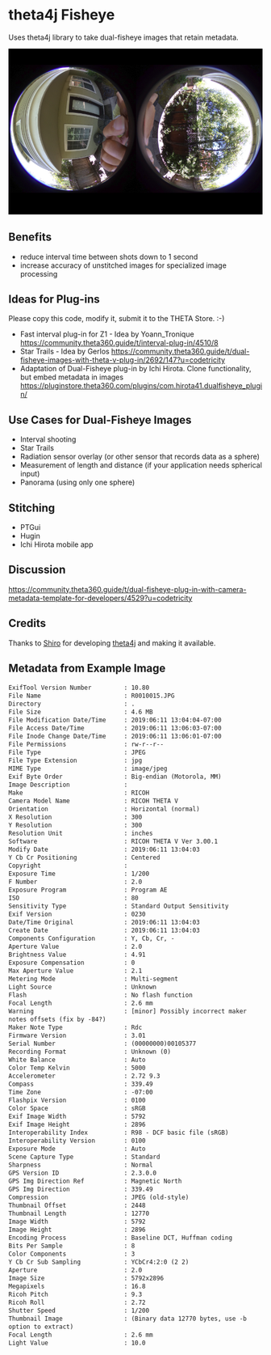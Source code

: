 # theta4j Fisheye
Uses theta4j library to take dual-fisheye images that
retain metadata.


![dual fisheye sample](images/dual-fisheye.png)

## Benefits 

* reduce interval time between shots down to 1 second
* increase accuracy of unstitched images for specialized image processing

## Ideas for Plug-ins

Please copy this code, modify it, submit it to the THETA Store. :-)

* Fast interval plug-in for Z1 - Idea by Yoann_Tronique
https://community.theta360.guide/t/interval-plug-in/4510/8
* Star Trails - Idea by Gerlos 
https://community.theta360.guide/t/dual-fisheye-images-with-theta-v-plug-in/2692/147?u=codetricity
* Adaptation of Dual-Fisheye plug-in by Ichi Hirota. 
Clone functionality, but embed metadata in images
https://pluginstore.theta360.com/plugins/com.hirota41.dualfisheye_plugin/

## Use Cases for Dual-Fisheye Images

* Interval shooting
* Star Trails
* Radiation sensor overlay (or other sensor that records data as a sphere) 
* Measurement of length and distance (if your application needs spherical input)
* Panorama (using only one sphere)

## Stitching

* PTGui
* Hugin
* Ichi Hirota mobile app

## Discussion

https://community.theta360.guide/t/dual-fisheye-plug-in-with-camera-metadata-template-for-developers/4529?u=codetricity

## Credits

Thanks to [Shiro](http://shiro.be/) for developing [theta4j](https://github.com/theta4j/theta-web-api)
and making it available.


## Metadata from Example Image
    
    ExifTool Version Number         : 10.80
    File Name                       : R0010015.JPG
    Directory                       : .
    File Size                       : 4.6 MB
    File Modification Date/Time     : 2019:06:11 13:04:04-07:00
    File Access Date/Time           : 2019:06:11 13:06:03-07:00
    File Inode Change Date/Time     : 2019:06:11 13:06:01-07:00
    File Permissions                : rw-r--r--
    File Type                       : JPEG
    File Type Extension             : jpg
    MIME Type                       : image/jpeg
    Exif Byte Order                 : Big-endian (Motorola, MM)
    Image Description               : 
    Make                            : RICOH
    Camera Model Name               : RICOH THETA V
    Orientation                     : Horizontal (normal)
    X Resolution                    : 300
    Y Resolution                    : 300
    Resolution Unit                 : inches
    Software                        : RICOH THETA V Ver 3.00.1
    Modify Date                     : 2019:06:11 13:04:03
    Y Cb Cr Positioning             : Centered
    Copyright                       : 
    Exposure Time                   : 1/200
    F Number                        : 2.0
    Exposure Program                : Program AE
    ISO                             : 80
    Sensitivity Type                : Standard Output Sensitivity
    Exif Version                    : 0230
    Date/Time Original              : 2019:06:11 13:04:03
    Create Date                     : 2019:06:11 13:04:03
    Components Configuration        : Y, Cb, Cr, -
    Aperture Value                  : 2.0
    Brightness Value                : 4.91
    Exposure Compensation           : 0
    Max Aperture Value              : 2.1
    Metering Mode                   : Multi-segment
    Light Source                    : Unknown
    Flash                           : No flash function
    Focal Length                    : 2.6 mm
    Warning                         : [minor] Possibly incorrect maker notes offsets (fix by -84?)
    Maker Note Type                 : Rdc
    Firmware Version                : 3.01
    Serial Number                   : (00000000)00105377
    Recording Format                : Unknown (0)
    White Balance                   : Auto
    Color Temp Kelvin               : 5000
    Accelerometer                   : 2.72 9.3
    Compass                         : 339.49
    Time Zone                       : -07:00
    Flashpix Version                : 0100
    Color Space                     : sRGB
    Exif Image Width                : 5792
    Exif Image Height               : 2896
    Interoperability Index          : R98 - DCF basic file (sRGB)
    Interoperability Version        : 0100
    Exposure Mode                   : Auto
    Scene Capture Type              : Standard
    Sharpness                       : Normal
    GPS Version ID                  : 2.3.0.0
    GPS Img Direction Ref           : Magnetic North
    GPS Img Direction               : 339.49
    Compression                     : JPEG (old-style)
    Thumbnail Offset                : 2448
    Thumbnail Length                : 12770
    Image Width                     : 5792
    Image Height                    : 2896
    Encoding Process                : Baseline DCT, Huffman coding
    Bits Per Sample                 : 8
    Color Components                : 3
    Y Cb Cr Sub Sampling            : YCbCr4:2:0 (2 2)
    Aperture                        : 2.0
    Image Size                      : 5792x2896
    Megapixels                      : 16.8
    Ricoh Pitch                     : 9.3
    Ricoh Roll                      : 2.72
    Shutter Speed                   : 1/200
    Thumbnail Image                 : (Binary data 12770 bytes, use -b option to extract)
    Focal Length                    : 2.6 mm
    Light Value                     : 10.0
